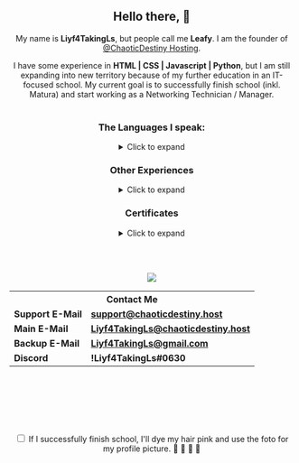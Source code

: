 <div align=center>
  <b><h2> Hello there</b>, 👋</h2>

My name is <b>Liyf4TakingLs</b>, but people call me <b>Leafy</b>. 
I am the founder of [@ChaoticDestiny Hosting](https://chaoticdestiny.host/).

I have some experience in <b>HTML | CSS | Javascript | Python</b>, but I am still expanding into new territory because of my further education in an IT-focused school. 
My current goal is to successfully finish school (inkl. Matura) and start working as a Networking Technician / Manager.
<br><br>

<b><h3>The Languages I speak:</h3></b>
<details><summary>Click to expand</summary>
<p>
  
    German (*Learning)
    English (Passed)
    Croatian (Passed)
</p>
</details>


<b><h3>Other Experiences</h3></b>
<details><summary>Click to expand</summary>
<p>
  
    Excel (Passed)
    Word (Passed)
    Access (Passed)
    MySQL (*Learning)
    PhP (*Learning)
    Adobe Photoshop (*Learning)
    Adobe Illustrator (*Learning)
    Adobe InDesign (*Learning)
    Adobe PremierePro (*Learning)
    Adobe AfterEffects (*Learning)
</p>
</details>
<b><h3>Certificates</h3></b>
<details><summary>Click to expand</summary>
<p>
  
    Cisco CCNA Certificate
</p>
</details>

<br><br>

<img class="center" src="https://readme-github-stats.now.sh/api?username=Liyf4TakingLs&theme=dark&show_icons=false&include_all_commits=true&count_private=true"><br>
  
<center><table>
<tr><th colspan="2"><b>Contact Me</b></th></tr>
<tr><td><b>Support E-Mail</b></td><td><b><a href="mailto:support@chaoticdestiny.host">support@chaoticdestiny.host</a></b></td></tr>
<tr><td><b>Main E-Mail</b></td><td><b><a href="mailto:Liyf4TakingLs@chaoticdestiny.host">Liyf4TakingLs@chaoticdestiny.host</a></b></td></tr>
<tr><td><b>Backup E-Mail</b></td><td><b><a href="mailto:Liyf4TakingLs@gmail.com">Liyf4TakingLs@gmail.com</a></b></td></tr>
<tr><td><b>Discord</b></td><td><b>!Liyf4TakingLs#0630</b></td></tr>
</table></center>
<br><br><br><br><br><br>

<input type="checkbox" id="finish" name="finish">
<label for="finish">If I successfully finish school, I'll dye my hair pink and use the foto for my profile picture. 🤞 🤞 🤞 🤞 </label>
</div>
